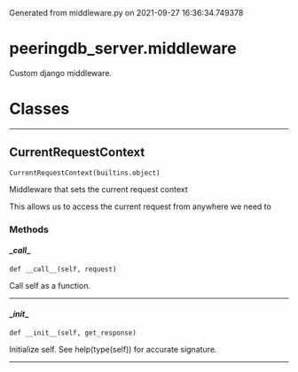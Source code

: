 Generated from middleware.py on 2021-09-27 16:36:34.749378

# peeringdb_server.middleware

Custom django middleware.

# Classes
---

## CurrentRequestContext

```
CurrentRequestContext(builtins.object)
```

Middleware that sets the current request context

This allows us to access the current request from anywhere we need to


### Methods

#### \__call__
`def __call__(self, request)`

Call self as a function.

---
#### \__init__
`def __init__(self, get_response)`

Initialize self.  See help(type(self)) for accurate signature.

---
